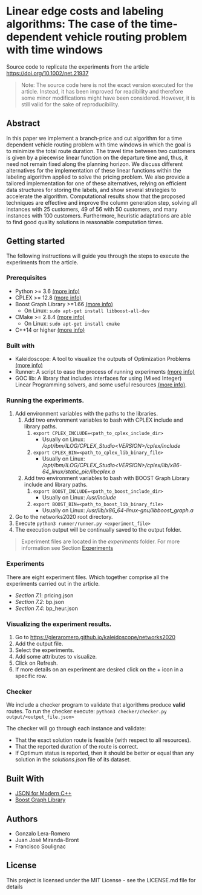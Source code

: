 # Linear edge costs and labeling algorithms: The case of the time‐dependent vehicle routing problem with time windows
Source code to replicate the experiments from the article https://doi.org/10.1002/net.21937

> Note: The source code here is not the exact version executed for the article. Instead, it has been improved for readibility and therefore some minor modifications might have been considered. However, it is still valid for the sake of reproducibility.

## Abstract
In this paper we implement a branch‐price and cut algorithm for a time dependent vehicle routing problem with time windows in which the goal is to minimize the total route duration. The travel time between two customers is given by a piecewise linear function on the departure time and, thus, it need not remain fixed along the planning horizon. We discuss different alternatives for the implementation of these linear functions within the labeling algorithm applied to solve the pricing problem. We also provide a tailored implementation for one of these alternatives, relying on efficient data structures for storing the labels, and show several strategies to accelerate the algorithm. Computational results show that the proposed techniques are effective and improve the column generation step, solving all instances with 25 customers, 49 of 56 with 50 customers, and many instances with 100 customers. Furthermore, heuristic adaptations are able to find good quality solutions in reasonable computation times.

## Getting started
The following instructions will guide you through the steps to execute the experiments from the article.

### Prerequisites
- Python >= 3.6 [(more info)](https://www.python.org/)
- CPLEX >= 12.8 [(more info)](https://www.ibm.com/products/ilog-cplex-optimization-studio)
- Boost Graph Library >=1.66 [(more info)](https://www.boost.org/doc/libs/1_66_0/libs/graph/doc/index.html)
    - On Linux: ```sudo apt-get install libboost-all-dev```
- CMake >= 2.8.4 [(more info)](https://cmake.org/)
    - On Linux: ```sudo apt-get install cmake```
- C++14 or higher [(more info)](https://es.wikipedia.org/wiki/C%2B%2B14)

### Built with
- Kaleidoscope: A tool to visualize the outputs of Optimization Problems [(more info)](https://github.com/gleraromero/kaleidoscope)
- Runner: A script to ease the process of running experiments [(more info)](https://github.com/gleraromero/runner)
- GOC lib: A library that includes interfaces for using (Mixed Integer) Linear Programming solvers, and some useful resources [(more info)](https://github.com/gleraromero/goc).

### Running the experiments.
1. Add environment variables with the paths to the libraries.
    1. Add two environment variables to bash with CPLEX include and library paths.
        1. ```export CPLEX_INCLUDE=<path_to_cplex_include_dir>```
            - Usually on Linux: _/opt/ibm/ILOG/CPLEX_Studio\<VERSION\>/cplex/include_
        1. ```export CPLEX_BIN=<path_to_cplex_lib_binary_file>```
            - Usually on Linux: _/opt/ibm/ILOG/CPLEX_Studio\<VERSION\>/cplex/lib/x86-64_linux/static_pic/libcplex.a_
    1. Add two environment variables to bash with BOOST Graph Library include and library paths.
        1. ```export BOOST_INCLUDE=<path_to_boost_include_dir>```
            - Usually on Linux: _/usr/include_
        1. ```export BOOST_BIN=<path_to_boost_lib_binary_file>```
            - Usually on Linux: _/usr/lib/x86_64-linux-gnu/libboost_graph.a_
1. Go to the networks2020 root directory.
1. Execute ```python3 runner/runner.py <experiment_file>```
1. The execution output will be continually saved to the output folder.

> Experiment files are located in the _experiments_ folder. For more information see Section [Experiments](#Experiments)

### Experiments
There are eight experiment files. Which together comprise all the experiments carried out in the article.
* _Section 7.1_: pricing.json
* _Section 7.2_: bp.json
* _Section 7.4_: bp_heur.json

### Visualizing the experiment results.
1. Go to https://gleraromero.github.io/kaleidoscope/networks2020
1. Add the output file.
1. Select the experiments.
1. Add some attributes to visualize.
1. Click on Refresh.
1. If more details on an experiment are desired click on the + icon in a specific row.

### Checker
We include a checker program to validate that algorithms produce **valid** routes. To run the checker execute:
```python3 checker/checker.py output/<output_file.json>```

The checker will go through each instance and validate:
- That the exact solution route is feasible (with respect to all resources).
- That the reported duration of the route is correct.
- If Optimum status is reported, then it should be better or equal than any solution in the _solutions.json_ file of its dataset.

## Built With
* [JSON for Modern C++](https://github.com/nlohmann/json)
* [Boost Graph Library](https://www.boost.org/doc/libs/1_66_0/libs/graph/doc/index.html)

## Authors
- Gonzalo Lera-Romero
- Juan José Miranda-Bront
- Francisco Soulignac

## License
This project is licensed under the MIT License - see the LICENSE.md file for details
